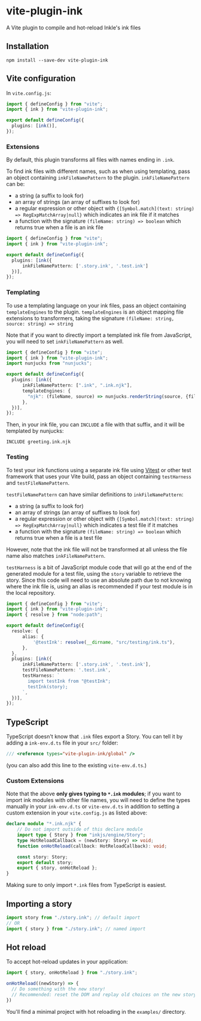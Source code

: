 # vite-plugin-ink

A Vite plugin to compile and hot-reload Inkle's ink files

## Installation

```
npm install --save-dev vite-plugin-ink
```

## Vite configuration

In `vite.config.js`:

```ts
import { defineConfig } from "vite";
import { ink } from "vite-plugin-ink";

export default defineConfig({
  plugins: [ink()],
});
```

### Extensions

By default, this plugin transforms all files with names ending in `.ink`.

To find ink files with different names, such as when using templating, pass an object containing
`inkFileNamePattern` to the plugin. `inkFileNamePattern` can be:
* a string (a suffix to look for)
* an array of strings (an array of suffixes to look for)
* a regular expression or other object with `{[Symbol.match](text: string) => RegExpMatchArray|null}` which indicates
  an ink file if it matches
* a function with the signature `(fileName: string) => boolean` which returns true when a file is an ink file

```ts
import { defineConfig } from "vite";
import { ink } from "vite-plugin-ink";

export default defineConfig({
  plugins: [ink({
      inkFileNamePattern: ['.story.ink', '.test.ink']
  })],
});
```

### Templating

To use a templating language on your ink files, pass an object containing `templateEngines` to the plugin.
`templateEngines` is an object mapping file extensions to transformers, taking the signature
`(fileName: string, source: string) => string` 

Note that if you want to directly import a templated ink file from JavaScript, you will need to set
`inkFileNamePattern` as well.

```ts
import { defineConfig } from "vite";
import { ink } from "vite-plugin-ink";
import nunjucks from "nunjucks";

export default defineConfig({
  plugins: [ink({
      inkFileNamePattern: [".ink", ".ink.njk"],
      templateEngines: {
        "njk": (fileName, source) => nunjucks.renderString(source, {fileName, "greeting": "Hello World!"})     
      },
  })],
});
```

Then, in your ink file, you can `INCLUDE` a file with that suffix, and it will be templated by nunjucks:
```
INCLUDE greeting.ink.njk
```

### Testing

To test your ink functions using a separate ink file using [Vitest](https://vitest.dev/) or other test framework that
uses your Vite build, pass an object containing `testHarness` and `testFileNamePattern`.

`testFileNamePattern` can have similar definitions to `inkFileNamePattern`:
* a string (a suffix to look for)
* an array of strings (an array of suffixes to look for)
* a regular expression or other object with `{[Symbol.match](text: string) => RegExpMatchArray|null}` which indicates
  a test file if it matches
* a function with the signature `(fileName: string) => boolean` which returns true when a file is a test file

However, note that the ink file will not be transformed at all unless the file name also matches `inkFileNamePattern`.

`testHarness` is a bit of JavaScript module code that will go at the end of the generated module for a test file, using
the `story` variable to retrieve the story. Since this code will need to use an absolute path due to not knowing where
the ink file is, using an alias is recommended if your test module is in the local repository.

```ts
import { defineConfig } from "vite";
import { ink } from "vite-plugin-ink";
import { resolve } from "node:path";

export default defineConfig({
  resolve: {
      alias: {
          '@testInk': resolve(__dirname, "src/testing/ink.ts"),
      },
  },
  plugins: [ink({
      inkFileNamePattern: ['.story.ink', '.test.ink'],
      testFileNamePattern: '.test.ink',
      testHarness: `
        import testInk from "@testInk";
        testInk(story);
      `,
  })],
});
```

## TypeScript

TypeScript doesn't know that `.ink` files export a Story.
You can tell it by adding a `ink-env.d.ts` file in your `src/` folder:

```ts
/// <reference types="vite-plugin-ink/global" />
```

(you can also add this line to the existing `vite-env.d.ts`.)

### Custom Extensions

Note that the above **only gives typing to `*.ink` modules**; if you want to import ink modules with other file names,
you will need to define the types manually in your `ink-env.d.ts` or `vite-env.d.ts` in addition to setting a custom
extension in your `vite.config.js` as listed above:

```ts
declare module "*.ink.njk" {
    // Do not import outside of this declare module
    import type { Story } from "inkjs/engine/Story";
    type HotReloadCallback = (newStory: Story) => void;
    function onHotReload(callback: HotReloadCallback): void;

    const story: Story;
    export default story;
    export { story, onHotReload };
}
```

Making sure to only import `*.ink` files from TypeScript is easiest.

## Importing a story

```ts
import story from "./story.ink"; // default import
// OR
import { story } from "./story.ink"; // named import
```

## Hot reload

To accept hot-reload updates in your application:

```ts
import { story, onHotReload } from "./story.ink";

onHotReload((newStory) => {
  // Do something with the new story!
  // Recommended: reset the DOM and replay old choices on the new story
})
```

You'll find a minimal project with hot reloading in the `examples/` directory.